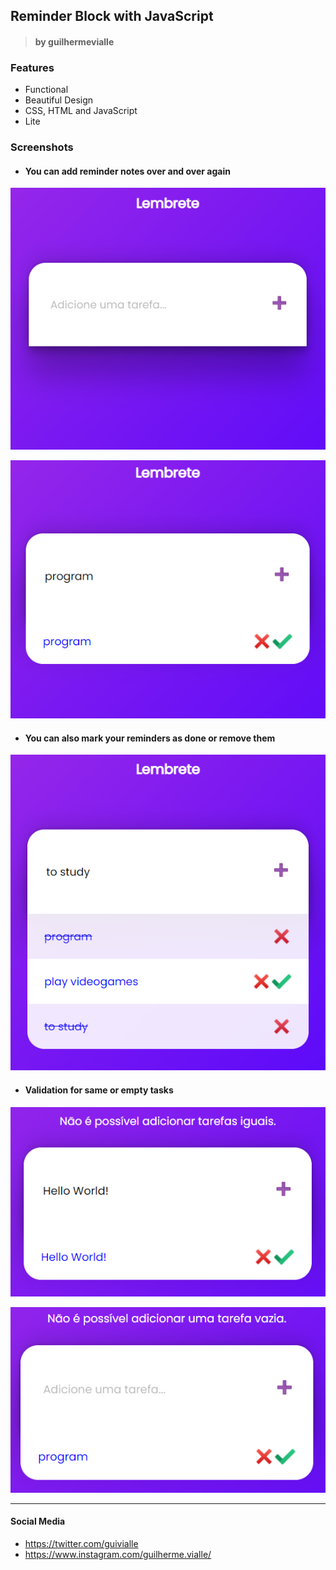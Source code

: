
## Reminder Block with JavaScript 

> #### by guilhermevialle

### Features

- Functional
- Beautiful Design 
- CSS, HTML and JavaScript
- Lite

### Screenshots
- #### You can add reminder notes over and over again

![](https://github.com/guilhermevialle/Reminder-block/blob/main/Lembrete%20com%20JavaScript/Screenshots/capture.PNG)

![](https://github.com/guilhermevialle/Reminder-block/blob/main/Lembrete%20com%20JavaScript/Screenshots/capture2.PNG)

- #### You can also mark your reminders as done or remove them

![](https://github.com/guilhermevialle/Reminder-block/blob/main/Lembrete%20com%20JavaScript/Screenshots/capture3.PNG)

- #### Validation for same or empty tasks

![](https://github.com/guilhermevialle/Reminder-block/blob/main/Lembrete%20com%20JavaScript/Screenshots/capture4.PNG)

![](https://github.com/guilhermevialle/Reminder-block/blob/main/Lembrete%20com%20JavaScript/Screenshots/capture5.PNG)

------------

#### Social Media

- https://twitter.com/guivialle
- https://www.instagram.com/guilherme.vialle/

